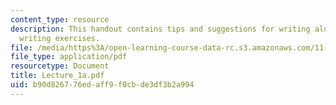 ```yaml
---
content_type: resource
description: This handout contains tips and suggestions for writing along with brief
  writing exercises.
file: /media/https%3A/open-learning-course-data-rc.s3.amazonaws.com/11-229-advanced-writing-seminar-spring-2004/b90d826776edaff9f0cbde3df3b2a994_Lecture_1a.pdf
file_type: application/pdf
resourcetype: Document
title: Lecture_1a.pdf
uid: b90d8267-76ed-aff9-f0cb-de3df3b2a994
---
```

